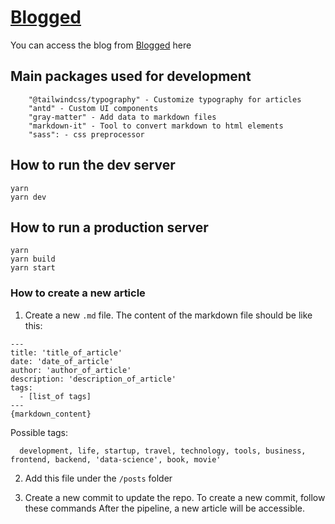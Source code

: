 # [Blogged](https://tural-blogged.herokuapp.com)

You can access the blog from [Blogged](https://tural-blogged.herokuapp.com) here


## Main packages used for development

```
    "@tailwindcss/typography" - Customize typography for articles
    "antd" - Custom UI components
    "gray-matter" - Add data to markdown files
    "markdown-it" - Tool to convert markdown to html elements
    "sass": - css preprocessor
```

## How to run the dev server

```
yarn
yarn dev
```

## How to run a production server

```
yarn
yarn build
yarn start
```

### How to create a new article

1. Create a new `.md` file. The content of the markdown file should be like this:

```
---
title: 'title_of_article'
date: 'date_of_article'
author: 'author_of_article'
description: 'description_of_article'
tags:
  - [list_of tags]
---
{markdown_content}
```

Possible tags:

```
  development, life, startup, travel, technology, tools, business, frontend, backend, 'data-science', book, movie'
```

2. Add this file under the `/posts` folder


4. Create a new commit to update the repo. To create a new commit, follow these commands
After the pipeline, a new article will be accessible.

